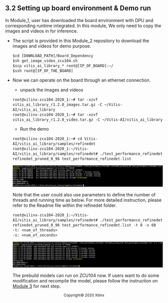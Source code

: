 3.2 Setting up board environment & Demo run
-----------------------
In Module_1, user has downloaded the board environment with DPU and corresponding runtime integrated. In this module, We only need to copy the images and videos in for inference.
* The script is provided in this Module_2 repository to download the images and videos for demo purpose.
    ```
    $cd [DOWNLOAD_PATH]/Board_Dependency
    $sh get_image_video_zcu104.sh
    $scp vitis_ai_library_* root@[IP_OF_BOARD]:~/
    $ssh root@[IP_OF_THE_BOARD]
    ```
 * Now we can operate on the board through an ethernet connection.
   * unpack the images and videos
   ```
   root@xilinx-zcu104-2020_1:~# tar -xzvf vitis_ai_library_r1.2.0_images.tar.gz -C ~/Vitis-AI/vitis_ai_library
   root@xilinx-zcu104-2020_1:~# tar -xzvf vitis_ai_library_r1.2.0_video.tar.gz -C ~/Vitis-AI/vitis_ai_library
   ```
   * Run the demo
   ```
   root@xilinx-zcu104-2020_1:~# cd Vitis-AI/vitis_ai_library/samples/refinedet
   root@xilinx-zcu104-2020_1:~/Vitis-AI/vitis_ai_library/samples/refinedet# ./test_performance_refinedet refinedet_pruned_0_96 test_performance_refinedet.list
   ```
   <p align="left">
   <img src="images/perf_IDT.png">
   </p>
   Note that the user could also use parameters to define the number of threads and running time as below. For more detailed instruction, please refer to the Readme file within the refinedet folder.

   ```
   root@xilinx-zcu104-2020_1:~/Vitis-AI/vitis_ai_library/samples/refinedet# ./test_performance_refinedet refinedet_pruned_0_96 test_performance_refinedet.list -t 8 -s 60
   -t: <num_of_threads>
   -s: <num_of_seconds>
   ```
   <p align="left">
   <img src="images/perf_multi_IDT.png">
   </p>

   The prebuild models can run on ZCU104 now. If users want to do some modification and recompile the model, please follow the instruction on [Module 3](https://gitenterprise.xilinx.com/swm/Vitis-In-Depth-Tutorial/tree/master/Machine_Learning_Tutorial/Section_3-Basic/Module_3) for next step.

<p align="center"><sup>Copyright&copy; 2020 Xilinx</sup></p>

